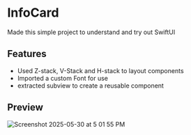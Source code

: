 # InfoCard
Made this simple project to understand and try out SwiftUI

## Features
- Used Z-stack, V-Stack and H-stack to layout components
- Imported a custom Font for use
- extracted subview to create a reusable component

## Preview

![Screenshot 2025-05-30 at 5 01 55 PM](https://github.com/user-attachments/assets/3b241c3a-7527-4ee6-add4-19974fffd0b4)
